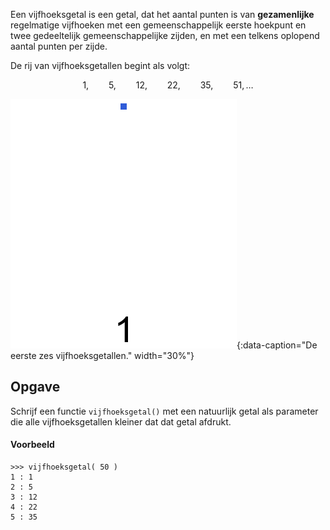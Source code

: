 Een vijfhoeksgetal is een getal, dat het aantal punten is van **gezamenlijke** regelmatige vijfhoeken met een gemeenschappelijk eerste hoekpunt en twee gedeeltelijk gemeenschappelijke zijden, en met een telkens oplopend aantal punten per zijde. 

De rij van vijfhoeksgetallen begint als volgt:

$$
    1,\qquad 5,\qquad 12,\qquad 22,\qquad 35,\qquad 51, \ldots
$$

![De eerste zes vijfhoeksgetallen](media/Pentagonal_number.gif "Foto door Timrem op Wikimedia."){:data-caption="De eerste zes vijfhoeksgetallen." width="30%"}

## Opgave
Schrijf een functie `vijfhoeksgetal()` met een natuurlijk getal als parameter die alle vijfhoeksgetallen kleiner dat dat getal afdrukt.

#### Voorbeeld
```
>>> vijfhoeksgetal( 50 )
1 : 1
2 : 5
3 : 12
4 : 22
5 : 35
```